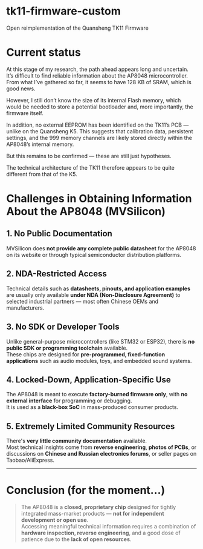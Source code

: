 # tk11-firmware-custom
Open reimplementation of the Quansheng TK11 Firmware

# Current status

At this stage of my research, the path ahead appears long and uncertain.
It’s difficult to find reliable information about the AP8048 microcontroller.
From what I’ve gathered so far, it seems to have 128 KB of SRAM, which is good news.

However, I still don’t know the size of its internal Flash memory, which would be needed to store a potential bootloader and, more importantly, the firmware itself.

In addition, no external EEPROM has been identified on the TK11’s PCB — unlike on the Quansheng K5.
This suggests that calibration data, persistent settings, and the 999 memory channels are likely stored directly within the AP8048’s internal memory.

But this remains to be confirmed — these are still just hypotheses.

The technical architecture of the TK11 therefore appears to be quite different from that of the K5.

# Challenges in Obtaining Information About the AP8048 (MVSilicon)

## 1. No Public Documentation  
MVSilicon does **not provide any complete public datasheet** for the AP8048 on its website or through typical semiconductor distribution platforms.

## 2. NDA-Restricted Access  
Technical details such as **datasheets, pinouts, and application examples** are usually only available **under NDA (Non-Disclosure Agreement)** to selected industrial partners — most often Chinese OEMs and manufacturers.

## 3. No SDK or Developer Tools  
Unlike general-purpose microcontrollers (like STM32 or ESP32), there is **no public SDK or programming toolchain** available.  
These chips are designed for **pre-programmed, fixed-function applications** such as audio modules, toys, and embedded sound systems.

## 4. Locked-Down, Application-Specific Use  
The AP8048 is meant to execute **factory-burned firmware only**, with **no external interface** for programming or debugging.  
It is used as a **black-box SoC** in mass-produced consumer products.

## 5. Extremely Limited Community Resources  
There's **very little community documentation** available.  
Most technical insights come from **reverse engineering**, **photos of PCBs**, or discussions on **Chinese and Russian electronics forums**, or seller pages on Taobao/AliExpress.

---

# Conclusion (for the moment...)

> The AP8048 is a **closed, proprietary chip** designed for tightly integrated mass-market products — **not for independent development or open use**.  
> Accessing meaningful technical information requires a combination of **hardware inspection, reverse engineering**, and a good dose of patience due to the **lack of open resources**.
